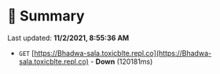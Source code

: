 # 📖 Summary
Last updated: **11/2/2021, 8:55:36 AM**

- `GET` [https://Bhadwa-sala.toxicblte.repl.co](https://Bhadwa-sala.toxicblte.repl.co) - **Down** (120181ms)

